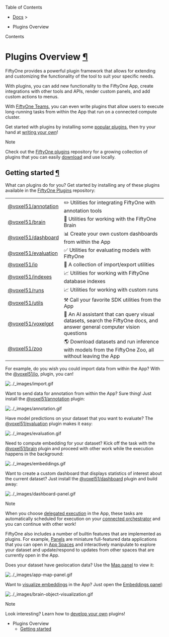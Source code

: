 Table of Contents

- [Docs](../index.html) >

- Plugins Overview

Contents


# Plugins Overview [¶](\#plugins-overview "Permalink to this headline")

FiftyOne provides a powerful plugin framework that allows for extending and
customizing the functionality of the tool to suit your specific needs.

With plugins, you can add new functionality to the FiftyOne App, create
integrations with other tools and APIs, render custom panels, and add custom
actions to menus.

With [FiftyOne Teams](../teams/teams_plugins.html#teams-delegated-operations), you can even write
plugins that allow users to execute long-running tasks from within the App that
run on a connected compute cluster.

Get started with plugins by installing some
[popular plugins](#plugins-getting-started), then try your hand at
[writing your own](developing_plugins.html#developing-plugins)!

Note

Check out the
[FiftyOne plugins](https://github.com/voxel51/fiftyone-plugins)
repository for a growing collection of plugins that you can easily
[download](using_plugins.html#plugins-download) and use locally.

## Getting started [¶](\#getting-started "Permalink to this headline")

What can plugins do for you? Get started by installing any of
these plugins available in the
[FiftyOne Plugins](https://github.com/voxel51/fiftyone-plugins) repository:

|     |     |
| --- | --- |
| [@voxel51/annotation](https://github.com/voxel51/fiftyone-plugins/blob/main/plugins/annotation/README.md) | ✏️ Utilities for integrating FiftyOne with annotation tools |
| [@voxel51/brain](https://github.com/voxel51/fiftyone-plugins/blob/main/plugins/brain/README.md) | 🧠 Utilities for working with the FiftyOne Brain |
| [@voxel51/dashboard](https://github.com/voxel51/fiftyone-plugins/blob/main/plugins/dashboard/README.md) | 📊 Create your own custom dashboards from within the App |
| [@voxel51/evaluation](https://github.com/voxel51/fiftyone-plugins/blob/main/plugins/evaluation/README.md) | ✅ Utilities for evaluating models with FiftyOne |
| [@voxel51/io](https://github.com/voxel51/fiftyone-plugins/blob/main/plugins/io/README.md) | 📁 A collection of import/export utilities |
| [@voxel51/indexes](https://github.com/voxel51/fiftyone-plugins/blob/main/plugins/indexes/README.md) | 📈 Utilities for working with FiftyOne database indexes |
| [@voxel51/runs](https://github.com/voxel51/fiftyone-plugins/blob/main/plugins/runs/README.md) | 📈 Utilities for working with custom runs |
| [@voxel51/utils](https://github.com/voxel51/fiftyone-plugins/blob/main/plugins/utils/README.md) | ⚒️ Call your favorite SDK utilities from the App |
| [@voxel51/voxelgpt](https://github.com/voxel51/voxelgpt) | 🤖 An AI assistant that can query visual datasets, search the FiftyOne docs, and answer general computer vision questions |
| [@voxel51/zoo](https://github.com/voxel51/fiftyone-plugins/blob/main/plugins/zoo/README.md) | 🌎 Download datasets and run inference with models from the FiftyOne Zoo, all without leaving the App |

For example, do you wish you could import data from within the App? With the
[@voxel51/io](https://github.com/voxel51/fiftyone-plugins/blob/main/plugins/io/README.md),
plugin, you can!

![../_images/import.gif](../_images/import.gif)

Want to send data for annotation from within the App? Sure thing! Just install the
[@voxel51/annotation](https://github.com/voxel51/fiftyone-plugins/blob/main/plugins/annotation/README.md)
plugin:

![../_images/annotation.gif](../_images/annotation.gif)

Have model predictions on your dataset that you want to evaluate? The
[@voxel51/evaluation](https://github.com/voxel51/fiftyone-plugins/blob/main/plugins/evaluation/README.md)
plugin makes it easy:

![../_images/evaluation.gif](../_images/evaluation.gif)

Need to compute embedding for your dataset? Kick off the task with the
[@voxel51/brain](https://github.com/voxel51/fiftyone-plugins/blob/main/plugins/brain/README.md)
plugin and proceed with other work while the execution happens in the background:

![../_images/embeddings.gif](../_images/embeddings.gif)

Want to create a custom dashboard that displays statistics of interest about
the current dataset? Just install the
[@voxel51/dashboard](https://github.com/voxel51/fiftyone-plugins/blob/main/plugins/dashboard/README.md)
plugin and build away:

![../_images/dashboard-panel.gif](../_images/dashboard-panel.gif)

Note

When you choose [delegated execution](using_plugins.html#delegated-operations) in the
App, these tasks are automatically scheduled for execution on your
[connected orchestrator](using_plugins.html#delegated-orchestrator) and you can continue
with other work!

FiftyOne also includes a number of builtin features that are implemented as
plugins. For example, [Panels](developing_plugins.html#plugins-design-panels) are miniature
full-featured data applications that you can open in
[App Spaces](../fiftyone_concepts/app.html#app-spaces) and interactively manipulate to explore your
dataset and update/respond to updates from other spaces that are currently open
in the App.

Does your dataset have geolocation data? Use the
[Map panel](../fiftyone_concepts/app.html#app-map-panel) to view it:

![../_images/app-map-panel.gif](../_images/app-map-panel.gif)

Want to [visualize embeddings](../brain.html#brain-embeddings-visualization) in the
App? Just open the [Embeddings panel](../fiftyone_concepts/app.html#app-embeddings-panel):

![../_images/brain-object-visualization.gif](../_images/brain-object-visualization.gif)

Note

Look interesting? Learn how to [develop your own](developing_plugins.html#developing-plugins)
plugins!

- Plugins Overview
  - [Getting started](#getting-started)